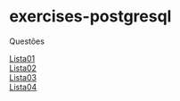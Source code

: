 # exercises-postgresql

Questões

<a href="https://drive.google.com/file/d/1aoXQJXI7WpGO9friLAwpf1JeQCZQWWQK/view">Lista01</a><br/>
<a href="https://drive.google.com/file/d/1tynyeMdvubThw6vcnWDYTHVR96WSObEO/view">Lista02</a><br/>
<a href="###">Lista03</a><br/>
<a href="###">Lista04</a><br/>

